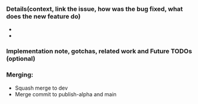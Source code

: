 ### Details(context, link the issue, how was the bug fixed, what does the new feature do)

-
-

### Implementation note, gotchas, related work and Future TODOs (optional)


### Merging:
- Squash merge to dev
- Merge commit to publish-alpha and main
